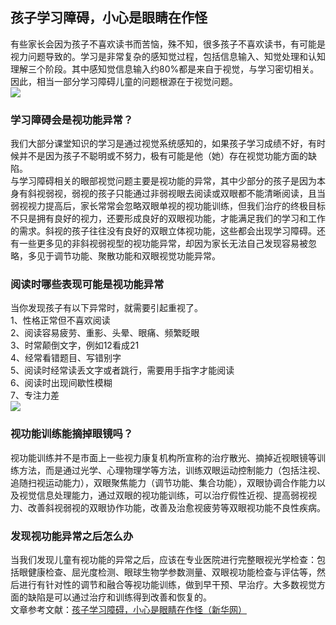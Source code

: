 ## 孩子学习障碍，小心是眼睛在作怪  
有些家长会因为孩子不喜欢读书而苦恼，殊不知，很多孩子不喜欢读书，有可能是视力问题导致的。学习是非常复杂的感知觉过程，包括信息输入、知觉处理和认知理解三个阶段。其中感知觉信息输入约80%都是来自于视觉，与学习密切相关。因此，相当一部分学习障碍儿童的问题根源在于视觉问题。  
![](http://cdncms.v-keep.cn/wp-content/uploads/2019/12/2efae.jpg)  
### 学习障碍会是视功能异常？  
我们大部分课堂知识的学习是通过视觉系统感知的，如果孩子学习成绩不好，有时候并不是因为孩子不聪明或不努力，极有可能是他（她）存在视觉功能方面的缺陷。  
与学习障碍相关的眼部视觉问题主要是视功能的异常，其中少部分的孩子是因为本身有斜视弱视，弱视的孩子只能通过非弱视眼去阅读或双眼都不能清晰阅读，且当弱视视力提高后，家长常常会忽略双眼单视的视功能训练，但我们治疗的终极目标不只是拥有良好的视力，还要形成良好的双眼视功能，才能满足我们的学习和工作的需求。斜视的孩子往往没有良好的双眼立体视功能，这些都会出现学习障碍。还有一些更多见的非斜视弱视型的视功能异常，却因为家长无法自己发现容易被忽略，多见于调节功能、聚散功能和双眼视觉功能异常。  
### 阅读时哪些表现可能是视功能异常  
当你发现孩子有以下异常时，就需要引起重视了。  
1、性格正常但不喜欢阅读  
2、阅读容易疲劳、重影、头晕、眼痛、频繁眨眼  
3、时常颠倒文字，例如12看成21  
4、经常看错题目、写错别字  
5、阅读时经常读丢文字或者跳行，需要用手指字才能阅读  
6、阅读时出现间歇性模糊  
7、专注力差  
![](http://cdncms.v-keep.cn/wp-content/uploads/2019/12/timgvfd.jpg)  
### 视功能训练能摘掉眼镜吗？  
视功能训练并不是市面上一些视力康复机构所宣称的治疗散光、摘掉近视眼镜等训练方法，而是通过光学、心理物理学等方法，训练双眼运动控制能力（包括注视、追随扫视运动能力），双眼聚焦能力（调节功能、集合功能），双眼协调合作能力以及视觉信息处理能力，通过双眼的视功能训练，可以治疗假性近视、提高弱视视力、改善斜视弱视的双眼协作功能，改善及治愈视疲劳等双眼视功能不良性疾病。  
### 发现视功能异常之后怎么办  
当我们发现儿童有视功能的异常之后，应该在专业医院进行完整眼视光学检查：包括眼健康检查、屈光度检测、眼球生物学参数测量、双眼视功能检查与评估等，然后进行有针对性的调节和融合等视功能训练，做到早干预、早治疗。大多数视觉方面的缺陷是可以通过治疗和训练得到改善和恢复的。  
文章参考文献：<a href="http://m.xinhuanet.com/hq/2019-10/10/c_1125085189.htm">孩子学习障碍，小心是眼睛在作怪（新华网）</a>  
